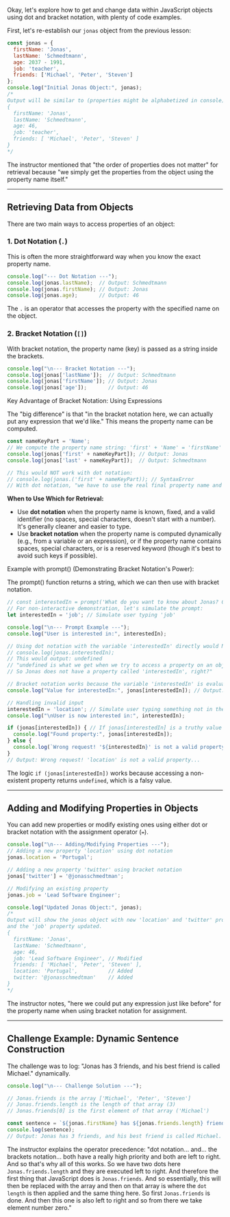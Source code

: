 Okay, let's explore how to get and change data within JavaScript objects using dot and bracket notation, with plenty of code examples.

First, let's re-establish our `jonas` object from the previous lesson:



```JavaScript
const jonas = {
  firstName: 'Jonas',
  lastName: 'Schmedtmann',
  age: 2037 - 1991,
  job: 'teacher',
  friends: ['Michael', 'Peter', 'Steven']
};
console.log("Initial Jonas Object:", jonas);
/*
Output will be similar to (properties might be alphabetized in console):
{
  firstName: 'Jonas',
  lastName: 'Schmedtmann',
  age: 46,
  job: 'teacher',
  friends: [ 'Michael', 'Peter', 'Steven' ]
}
*/
```

The instructor mentioned that "the order of properties does not matter" for retrieval because "we simply get the properties from the object using the property name itself."

---

## Retrieving Data from Objects

There are two main ways to access properties of an object:

### 1. Dot Notation (`.`)

This is often the more straightforward way when you know the exact property name.



```JavaScript
console.log("--- Dot Notation ---");
console.log(jonas.lastName);  // Output: Schmedtmann
console.log(jonas.firstName); // Output: Jonas
console.log(jonas.age);       // Output: 46
```

The `.` is an operator that accesses the property with the specified name on the object.

### 2. Bracket Notation (`[]`)

With bracket notation, the property name (key) is passed as a string inside the brackets.



```JavaScript
console.log("\n--- Bracket Notation ---");
console.log(jonas['lastName']);  // Output: Schmedtmann
console.log(jonas['firstName']); // Output: Jonas
console.log(jonas['age']);       // Output: 46
```

Key Advantage of Bracket Notation: Using Expressions

The "big difference" is that "in the bracket notation here, we can actually put any expression that we'd like." This means the property name can be computed.



```JavaScript
const nameKeyPart = 'Name';
// We compute the property name string: 'first' + 'Name' = 'firstName'
console.log(jonas['first' + nameKeyPart]); // Output: Jonas
console.log(jonas['last' + nameKeyPart]);  // Output: Schmedtmann

// This would NOT work with dot notation:
// console.log(jonas.('first' + nameKeyPart)); // SyntaxError
// With dot notation, "we have to use the real final property name and not a computed property name."
```

**When to Use Which for Retrieval:**

- Use **dot notation** when the property name is known, fixed, and a valid identifier (no spaces, special characters, doesn't start with a number). It's generally cleaner and easier to type.
- Use **bracket notation** when the property name is computed dynamically (e.g., from a variable or an expression), or if the property name contains spaces, special characters, or is a reserved keyword (though it's best to avoid such keys if possible).

Example with prompt() (Demonstrating Bracket Notation's Power):

The prompt() function returns a string, which we can then use with bracket notation.



```JavaScript
// const interestedIn = prompt('What do you want to know about Jonas? Choose between firstName, lastName, age, job, and friends');
// For non-interactive demonstration, let's simulate the prompt:
let interestedIn = 'job'; // Simulate user typing 'job'

console.log("\n--- Prompt Example ---");
console.log("User is interested in:", interestedIn);

// Using dot notation with the variable 'interestedIn' directly would NOT work as intended:
// console.log(jonas.interestedIn);
// This would output: undefined
// "undefined is what we get when we try to access a property on an object that does not exist.
// So Jonas does not have a property called 'interestedIn', right?"

// Bracket notation works because the variable 'interestedIn' is evaluated first:
console.log("Value for interestedIn:", jonas[interestedIn]); // Output: teacher (if interestedIn is 'job')

// Handling invalid input
interestedIn = 'location'; // Simulate user typing something not in the object
console.log("\nUser is now interested in:", interestedIn);

if (jonas[interestedIn]) { // If jonas[interestedIn] is a truthy value (not undefined)
  console.log("Found property:", jonas[interestedIn]);
} else {
  console.log(`Wrong request! '${interestedIn}' is not a valid property. Choose between firstName, lastName, age, job, and friends`);
}
// Output: Wrong request! 'location' is not a valid property...
```

The logic `if (jonas[interestedIn])` works because accessing a non-existent property returns `undefined`, which is a falsy value.

---

## Adding and Modifying Properties in Objects

You can add new properties or modify existing ones using either dot or bracket notation with the assignment operator (`=`).



```JavaScript
console.log("\n--- Adding/Modifying Properties ---");
// Adding a new property 'location' using dot notation
jonas.location = 'Portugal';

// Adding a new property 'twitter' using bracket notation
jonas['twitter'] = '@jonasschmedtman';

// Modifying an existing property
jonas.job = 'Lead Software Engineer';

console.log("Updated Jonas Object:", jonas);
/*
Output will show the jonas object with new 'location' and 'twitter' properties,
and the 'job' property updated.
{
  firstName: 'Jonas',
  lastName: 'Schmedtmann',
  age: 46,
  job: 'Lead Software Engineer', // Modified
  friends: [ 'Michael', 'Peter', 'Steven' ],
  location: 'Portugal',          // Added
  twitter: '@jonasschmedtman'    // Added
}
*/
```

The instructor notes, "here we could put any expression just like before" for the property name when using bracket notation for assignment.

---

## Challenge Example: Dynamic Sentence Construction

The challenge was to log: "Jonas has 3 friends, and his best friend is called Michael." dynamically.



```JavaScript
console.log("\n--- Challenge Solution ---");

// Jonas.friends is the array ['Michael', 'Peter', 'Steven']
// Jonas.friends.length is the length of that array (3)
// Jonas.friends[0] is the first element of that array ('Michael')

const sentence = `${jonas.firstName} has ${jonas.friends.length} friends, and his best friend is called ${jonas.friends[0]}.`;
console.log(sentence);
// Output: Jonas has 3 friends, and his best friend is called Michael.
```

The instructor explains the operator precedence: "dot notation... and... the brackets notation... both have a really high priority and both are left to right. And so that's why all of this works. So we have two dots here `Jonas.friends.length` and they are executed left to right. And therefore the first thing that JavaScript does is `Jonas.friends`. And so essentially, this will then be replaced with the array and then on that array is where the `dot length` is then applied and the same thing here. So first `Jonas.friends` is done. And then this one is also left to right and so from there we take element number zero."